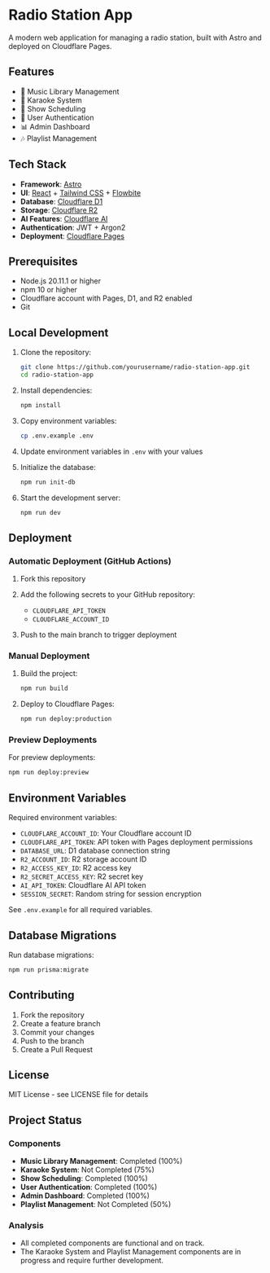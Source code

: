 # Radio Station App

A modern web application for managing a radio station, built with Astro and deployed on Cloudflare Pages.

## Features

- 🎵 Music Library Management
- 🎤 Karaoke System
- 📝 Show Scheduling
- 👥 User Authentication
- 📊 Admin Dashboard
- 🎶 Playlist Management

## Tech Stack

- **Framework**: [Astro](https://astro.build)
- **UI**: [React](https://reactjs.org) + [Tailwind CSS](https://tailwindcss.com) + [Flowbite](https://flowbite.com)
- **Database**: [Cloudflare D1](https://developers.cloudflare.com/d1)
- **Storage**: [Cloudflare R2](https://developers.cloudflare.com/r2)
- **AI Features**: [Cloudflare AI](https://developers.cloudflare.com/ai)
- **Authentication**: JWT + Argon2
- **Deployment**: [Cloudflare Pages](https://pages.cloudflare.com)

## Prerequisites

- Node.js 20.11.1 or higher
- npm 10 or higher
- Cloudflare account with Pages, D1, and R2 enabled
- Git

## Local Development

1. Clone the repository:
   ```bash
   git clone https://github.com/yourusername/radio-station-app.git
   cd radio-station-app
   ```

2. Install dependencies:
   ```bash
   npm install
   ```

3. Copy environment variables:
   ```bash
   cp .env.example .env
   ```

4. Update environment variables in `.env` with your values

5. Initialize the database:
   ```bash
   npm run init-db
   ```

6. Start the development server:
   ```bash
   npm run dev
   ```

## Deployment

### Automatic Deployment (GitHub Actions)

1. Fork this repository
2. Add the following secrets to your GitHub repository:
   - `CLOUDFLARE_API_TOKEN`
   - `CLOUDFLARE_ACCOUNT_ID`

3. Push to the main branch to trigger deployment

### Manual Deployment

1. Build the project:
   ```bash
   npm run build
   ```

2. Deploy to Cloudflare Pages:
   ```bash
   npm run deploy:production
   ```

### Preview Deployments

For preview deployments:
```bash
npm run deploy:preview
```

## Environment Variables

Required environment variables:

- `CLOUDFLARE_ACCOUNT_ID`: Your Cloudflare account ID
- `CLOUDFLARE_API_TOKEN`: API token with Pages deployment permissions
- `DATABASE_URL`: D1 database connection string
- `R2_ACCOUNT_ID`: R2 storage account ID
- `R2_ACCESS_KEY_ID`: R2 access key
- `R2_SECRET_ACCESS_KEY`: R2 secret key
- `AI_API_TOKEN`: Cloudflare AI API token
- `SESSION_SECRET`: Random string for session encryption

See `.env.example` for all required variables.

## Database Migrations

Run database migrations:
```bash
npm run prisma:migrate
```

## Contributing

1. Fork the repository
2. Create a feature branch
3. Commit your changes
4. Push to the branch
5. Create a Pull Request

## License

MIT License - see LICENSE file for details

## Project Status

### Components

- **Music Library Management**: Completed (100%)
- **Karaoke System**: Not Completed (75%)
- **Show Scheduling**: Completed (100%)
- **User Authentication**: Completed (100%)
- **Admin Dashboard**: Completed (100%)
- **Playlist Management**: Not Completed (50%)

### Analysis

- All completed components are functional and on track.
- The Karaoke System and Playlist Management components are in progress and require further development.
